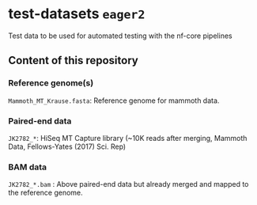 # test-datasets `eager2`
Test data to be used for automated testing with the nf-core pipelines

## Content of this repository

### Reference genome(s)

`Mammoth_MT_Krause.fasta`: Reference genome for mammoth data.


### Paired-end data

`JK2782_*`: HiSeq MT Capture library (~10K reads after merging, Mammoth Data, Fellows-Yates (2017) Sci. Rep)

### BAM data

`JK2782_*.bam` : Above paired-end data but already merged and mapped to the reference genome.
